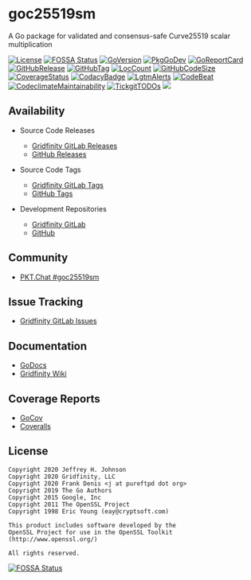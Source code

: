 # goc25519sm

A Go package for validated and consensus-safe Curve25519 scalar multiplication

[![License](https://img.shields.io/badge/License-BSD%203--Clause-blue.svg)](https://github.com/johnsonjh/goc25519sm/blob/master/LICENSE)
[![FOSSA Status](https://app.fossa.com/api/projects/git%2Bgithub.com%2Fjohnsonjh%2Fgoc25519sm.svg?type=shield)](https://app.fossa.com/reports/64562da2-2df4-4566-8120-2200ca634465)
[![GoVersion](https://img.shields.io/github/go-mod/go-version/johnsonjh/goc25519sm.svg)](https://github.com/johnsonjh/goc25519sm/blob/master/go.mod)
[![PkgGoDev](https://pkg.go.dev/badge/github.com/johnsonjh/goc25519sm)](https://pkg.go.dev/github.com/johnsonjh/goc25519sm)
[![GoReportCard](https://goreportcard.com/badge/github.com/johnsonjh/goc25519sm)](https://goreportcard.com/report/github.com/johnsonjh/goc25519sm)
[![GitHubRelease](https://img.shields.io/github/release/johnsonjh/goc25519sm.svg)](https://github.com/johnsonjh/goc25519sm/releases/)
[![GitHubTag](https://img.shields.io/github/tag/johnsonjh/goc25519sm.svg)](https://github.com/johnsonjh/goc25519sm/tags/)
[![LocCount](https://img.shields.io/tokei/lines/github/johnsonjh/goc25519sm.svg)](https://github.com/XAMPPRocky/tokei)
[![GitHubCodeSize](https://img.shields.io/github/languages/code-size/johnsonjh/goc25519sm.svg)](https://github.com/johnsonjh/goc25519sm)
[![CoverageStatus](https://coveralls.io/repos/github/johnsonjh/goc25519sm/badge.svg)](https://coveralls.io/github/johnsonjh/goc25519sm)
[![CodacyBadge](https://api.codacy.com/project/badge/Grade/1554a9e30cff45aa80635c1e00dafa9e)](https://app.codacy.com/gh/johnsonjh/goc25519sm?utm_source=github.com&utm_medium=referral&utm_content=johnsonjh/goc25519sm&utm_campaign=Badge_Grade)
[![LgtmAlerts](https://img.shields.io/lgtm/alerts/g/johnsonjh/goc25519sm.svg?logo=lgtm&logoWidth=18)](https://lgtm.com/projects/g/johnsonjh/goc25519sm/alerts/)
[![CodeBeat](https://codebeat.co/badges/95866deb-d1d0-4fe9-a6ac-807f8442c400)](https://codebeat.co/projects/github-com-johnsonjh-goc25519sm-master)
[![CodeclimateMaintainability](https://api.codeclimate.com/v1/badges/bbc4379b8c69ca2693e6/maintainability)](https://codeclimate.com/github/johnsonjh/goc25519sm/maintainability)
[![TickgitTODOs](https://img.shields.io/endpoint?url=https://api.tickgit.com/badge?repo=github.com/johnsonjh/goc25519sm)](https://www.tickgit.com/browse?repo=github.com/johnsonjh/goc25519sm)
[![](https://gitlab.gridfinity.com/jeff/goc25519sm/badges/master/pipeline.svg)](https://gitlab.gridfinity.com/jeff/goc25519sm/-/commits/master)


##  Availability

  * Source Code Releases
    *  [Gridfinity GitLab Releases](https://gitlab.gridfinity.com/jeff/goc25519sm/-/releases/)
    *  [GitHub Releases](https://github.com/johnsonjh/goc25519sm/releases/)


  * Source Code Tags
    *  [Gridfinity GitLab Tags](https://gitlab.gridfinity.com/jeff/goc25519sm/-/tags/)
    *  [GitHub Tags](https://github.com/johnsonjh/goc25519sm/tags/)


  * Development Repositories
    *  [Gridfinity GitLab](https://gitlab.gridfinity.com/jeff/goc25519sm)
    *  [GitHub](https://github.com/johnsonjh/goc25519sm)



## Community

*  [PKT.Chat #goc25519sm](https://pkt.chat/pkt/channels/goc25519sm)


## Issue Tracking

*  [Gridfinity GitLab Issues](https://gitlab.gridfinity.com/jeff/goc25519sm/-/issues)


## Documentation

*  [GoDocs](https://pkg.go.dev/github.com/johnsonjh/goc25519sm)
*  [Gridfinity Wiki](https://wiki.gridfinity.com/wiki?name=goc25519sm)


## Coverage Reports

*  [GoCov](https://pktdist.gridfinity.com/coverage/goc25519sm/)
*  [Coveralls](https://coveralls.io/github/johnsonjh/goc25519sm)


## License

```
Copyright 2020 Jeffrey H. Johnson
Copyright 2020 Gridfinity, LLC
Copyright 2020 Frank Denis <j at pureftpd dot org>
Copyright 2019 The Go Authors
Copyright 2015 Google, Inc
Copyright 2011 The OpenSSL Project
Copyright 1998 Eric Young (eay@cryptsoft.com)

This product includes software developed by the
OpenSSL Project for use in the OpenSSL Toolkit
(http://www.openssl.org/)

All rights reserved.
```

[![FOSSA Status](https://app.fossa.com/api/projects/git%2Bgithub.com%2Fjohnsonjh%2Fgoc25519sm.svg?type=large)](https://app.fossa.com/reports/64562da2-2df4-4566-8120-2200ca634465)

